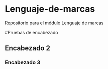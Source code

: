 # Lenguaje-de-marcas
Repositorio para el módulo Lenguaje de marcas


#Pruebas de encabezado
## Encabezado 2
### Encabezado 3
